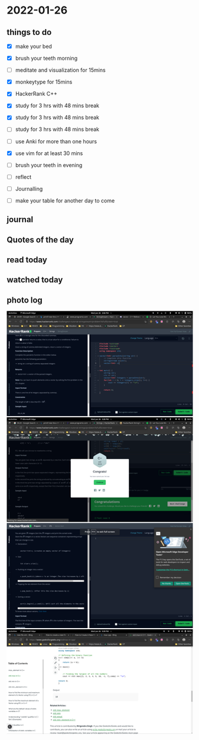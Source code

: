 # 2022-01-26

## things to do 

- [x] make your bed
- [x] brush your teeth morning
- [ ] meditate and visualization for 15mins
- [x] monkeytype for 15mins

- [x] HackerRank C++



- [x] study for 3 hrs with 48 mins break
- [x] study for 3 hrs with 48 mins break
- [ ] study for 3 hrs with 48 mins break


- [ ] use Anki for more than one hours 
- [x] use vim for at least 30 mins 


- [ ] brush your teeth in evening
- [ ] reflect
- [ ] Journalling
- [ ] make your table for another day to come 

## journal 

## Quotes of the day  

## read today 

## watched today 

## photo log



!["image"](./media/Screenshot-from-2022-01-26-14-46-51.png)
!["image"](./media/Screenshot-from-2022-01-26-15-28-34.png)
!["image"](./media/Screenshot-from-2022-01-26-17-09-13.png)
!["image"](./media/Screenshot-from-2022-01-26-17-39-53.png)